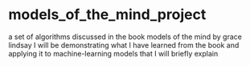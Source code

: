 # models_of_the_mind_project
a set of algorithms discussed in the book models of the mind by grace lindsay
I will be demonstrating what I have learned from the book and applying it to machine-learning models that I will briefly explain

